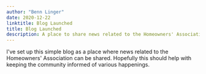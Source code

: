 ```yaml
---
author: "Benn Linger"
date: 2020-12-22
linktitle: Blog Launched
title: Blog Launched
description: A place to share news related to the Homeowners' Association.
---
```


I've set up this simple blog as a place where news related to the Homeowners' Association can be shared. Hopefully this should help with keeping the community informed of various happenings.
